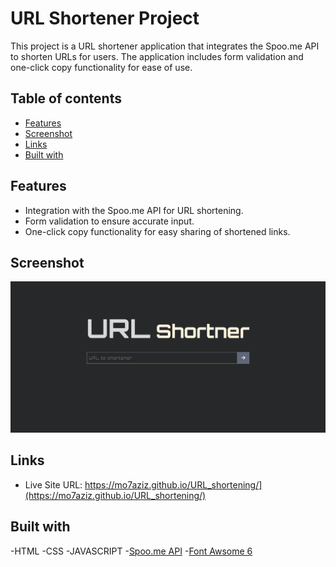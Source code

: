 # URL Shortener Project

This project is a URL shortener application that integrates the Spoo.me API to shorten URLs for users. The application includes form validation and one-click copy functionality for ease of use.

## Table of contents
- [Features](#features)
- [Screenshot](#screenshot)
- [Links](#links)
- [Built with](#built-with)

## Features

- Integration with the Spoo.me API for URL shortening.
- Form validation to ensure accurate input.
- One-click copy functionality for easy sharing of shortened links.

## Screenshot

![Shot](./screenshot.png)

## Links

- Live Site URL: https://mo7aziz.github.io/URL_shortening/](https://mo7aziz.github.io/URL_shortening/)

## Built with

-HTML
-CSS
-JAVASCRIPT
-[Spoo.me API](https://spoo.me/api)
-[Font Awsome 6](https://fontawesome.com/)
